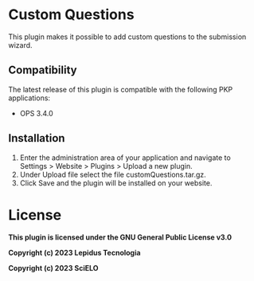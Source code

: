 # Custom Questions

This plugin makes it possible to add custom questions to the submission wizard.

## Compatibility

The latest release of this plugin is compatible with the following PKP applications:

* OPS 3.4.0

## Installation

1. Enter the administration area of ​​your application and navigate to Settings > Website > Plugins > Upload a new plugin.
2. Under Upload file select the file customQuestions.tar.gz.
3. Click Save and the plugin will be installed on your website.

# License
__This plugin is licensed under the GNU General Public License v3.0__

__Copyright (c) 2023 Lepidus Tecnologia__

__Copyright (c) 2023 SciELO__
